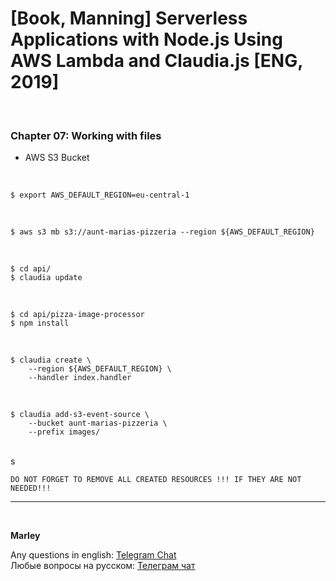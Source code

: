 # [Book, Manning] Serverless Applications with Node.js Using AWS Lambda and Claudia.js [ENG, 2019]

<br/>

### Chapter 07: Working with files

- AWS S3 Bucket

<br/>

    $ export AWS_DEFAULT_REGION=eu-central-1

<br/>

    $ aws s3 mb s3://aunt-marias-pizzeria --region ${AWS_DEFAULT_REGION}

<br/>

    $ cd api/
    $ claudia update

<br/>

    $ cd api/pizza-image-processor
    $ npm install

<br/>

    $ claudia create \
        --region ${AWS_DEFAULT_REGION} \
        --handler index.handler

<br/>

    $ claudia add-s3-event-source \
        --bucket aunt-marias-pizzeria \
        --prefix images/

<br/>s

```
DO NOT FORGET TO REMOVE ALL CREATED RESOURCES !!! IF THEY ARE NOT NEEDED!!!
```

---

<br/>

**Marley**

Any questions in english: <a href="https://jsdev.org/chat/">Telegram Chat</a>  
Любые вопросы на русском: <a href="https://jsdev.ru/chat/">Телеграм чат</a>
